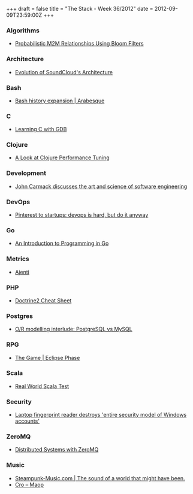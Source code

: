 +++
draft = false
title = "The Stack - Week 36/2012"
date = 2012-09-09T23:59:00Z
+++



### Algorithms

 - [Probabilistic M2M Relationships Using Bloom Filters][probabilisticm2mrelationshipsusingbloomfilterszacksblog]

[probabilisticm2mrelationshipsusingbloomfilterszacksblog]: http://blog.zacharyvoase.com/2012/08/31/m2mbloom/

### Architecture

 - [Evolution of SoundCloud's Architecture][evolutionofsoundcloudsarchitecturesoundcloudbackstage]

[evolutionofsoundcloudsarchitecturesoundcloudbackstage]: http://backstage.soundcloud.com/2012/08/evolution-of-soundclouds-architecture/

### Bash

 - [Bash history expansion | Arabesque][bashhistoryexpansionarabesque]

[bashhistoryexpansionarabesque]: http://blog.sanctum.geek.nz/bash-history-expansion/

### C

 - [Learning C with GDB][learningcwithgdbbloghackerschool]

[learningcwithgdbbloghackerschool]: https://www.hackerschool.com/blog/5-learning-c-with-gdb

### Clojure

 - [A Look at Clojure Performance Tuning][alookatclojureperformancetuningdissocassoc]

[alookatclojureperformancetuningdissocassoc]: http://www.dissoc.net/blog/2012/09/06/a-look-at-clojure-performance-tuning/

### Development

 - [John Carmack discusses the art and science of software engineering][johncarmackdiscussestheartandscienceofsoftwareengineeringbitsandbehavior]

[johncarmackdiscussestheartandscienceofsoftwareengineeringbitsandbehavior]: http://blogs.uw.edu/ajko/2012/08/22/john-carmack-discusses-the-art-and-science-of-software-engineering/

### DevOps

 - [Pinterest to startups: devops is hard, but do it anyway][pinteresttostartupsdevopsishardbutdoitanywaycloudcomputingnews]

[pinteresttostartupsdevopsishardbutdoitanywaycloudcomputingnews]: http://gigaom.com/cloud/pinterest-to-startups-devops-is-hard-but-do-it-anyway/

### Go

 - [An Introduction to Programming in Go][anintroductiontoprogrammingingo]

[anintroductiontoprogrammingingo]: http://www.golang-book.com/

### Metrics

 - [Ajenti][ajenti]

[ajenti]: http://ajenti.org/

### PHP

 - [Doctrine2 Cheat Sheet][doctrine2sheetall]

[doctrine2sheetall]: http://www.scribd.com/doc/104932863/Doctrine2-Sheet-All

### Postgres

- [O/R modelling interlude: PostgreSQL vs MySQL][perspectivesonledgersmbormodellinginterludepostgresqlvsmysql]

[perspectivesonledgersmbormodellinginterludepostgresqlvsmysql]: http://ledgersmbdev.blogspot.co.uk/2012/09/or-modelling-interlude-postgresql-vs.html

### RPG

 - [The Game | Eclipse Phase][thegameeclipsephase]

[thegameeclipsephase]: http://eclipsephase.com/game

### Scala

 - [Real World Scala Test][postrealworldscalatest]

[postrealworldscalatest]: http://blog.goodstuff.im/real_world_scala_test

### Security

 - [Laptop fingerprint reader destroys 'entire security model of Windows accounts'][privacyandsecurityfanaticlaptopfingerprintreaderdestroysentiresecuritymodelofwindowsaccounts]

[privacyandsecurityfanaticlaptopfingerprintreaderdestroysentiresecuritymodelofwindowsaccounts]: https://www.networkworld.com/community/blog/laptop-fingerprint-reader-destroys-entire-security-model-windows-accounts

### ZeroMQ

 - [Distributed Systems with ZeroMQ][distributedsystemswithzeromqjavalobby]

[distributedsystemswithzeromqjavalobby]: http://java.dzone.com/articles/distributed-systems-zeromq

### Music

- [Steampunk-Music.com | The sound of a world that might have been.][steampunkmusiccomthesoundofaworldthatmighthavebeen]
- [Cro – Maop](http://www.mashup-germany.com/2012/cro-maop/)

[steampunkmusiccomthesoundofaworldthatmighthavebeen]: http://www.steampunk-music.com/
